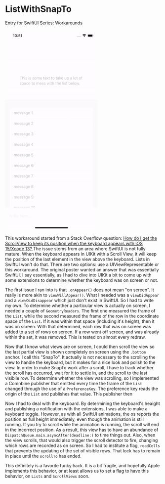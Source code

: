 # ListWithSnapTo
Entry for SwiftUI Series: Workarounds

![](https://github.com/Yrban/ListWithSnapTo/blob/main/ListWithSnapTo.gif)

This workaround started from a Stack Overflow question: [How do I get the ScrollView to keep its position when the keyboard appears with iOS 15/Xcode 13?
](https://stackoverflow.com/questions/69500656/how-do-i-get-the-scrollview-to-keep-its-position-when-the-keyboard-appears-with) The issue stems from an area where SwiftUI is not fully mature. When the keyboard appears in UIKit with a Scroll View, it will keep the position of the last element in the view above the keyboard. Lists in SwiftUI won't do that. There are two options: use a UIViewRepresentable or this workaround. The original poster wanted an answer that was essentially SwiftUI. I say essentially, as I had to dive into UIKit a bit to come up with some extensions to determine whether the keyboard was on screen or not.

The first issue I ran into is that `.onAppear()` does not mean "on screen". It really is more akin to `viewWillAppear()`. What I needed was a `viewDidAppear` and a `viewDidDisappear` which just don't exist in SwiftUI. So I had to write my own. To determine whether a particular view is actually on screen, I needed a couple of `GeometryReaders`. The first one measured the frame of the `List`, while the second measured the frame of the row in the coordinate space of the `List`. If it was within that space (including it's height), then it was on screen. With that determined, each row that was on screen was added to a set of rows on screen. If a row went off screen, and was already within the set, it was removed. This is tested on almost every redraw.

Now that I know what views are on screen, I could then scroll the view so the last partial view is shown completely on screen using the `.bottom` anchor. I call this "SnapTo". It actually is not necessary to the scrolling the view to handle the keyboard, but it makes for a nice look and polish to the view. In order to make SnapTo work after a scroll, I have to track whether the scroll has occurred, wait for it to settle in, and the scroll to the last visibile row. To determine whether the view was scrolling, so I implemented a Comnbine publisher that emitted every time the frame of the `List` changed through the use of a `PreferenceKey`. The preference key reads the origin of the `List` and publishes that value. This publisher then 

Now I had to deal with the keyboard. By determining the keyboard's heaight and publishing a notification with the extensions, I was able to make a keyboard toggle. However, as with all SwiftUI animations, the os reports the position as full height immediately, even though the animation is still running. If you try to scroll while the animation is running, the scroll will end in the incorrect position. As a result, this view has to have an abundance of `DispatchQueue.main.asyncAfter(deadline:)` to time things out. Also, when the view scrolls, that would also trigger the scroll detector to fire, changing which rows are recorded as on screen. So I had to institute a flag, `readCells` that prevents the updating of the set of visible rows. That lock has to remain in place until the `scrollTo` has ended.

This definitely is a favorite funky hack. It is a bit fragile, and hopefully Apple implements this behavior, or at least allows us to set a flag to have this behavior, on `Lists` and `ScrollViews` soon.
